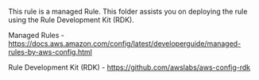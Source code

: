 This rule is a managed Rule. This folder assists you on deploying the rule using the Rule Development Kit (RDK).

Managed Rules - https://docs.aws.amazon.com/config/latest/developerguide/managed-rules-by-aws-config.html

Rule Development Kit (RDK) - https://github.com/awslabs/aws-config-rdk